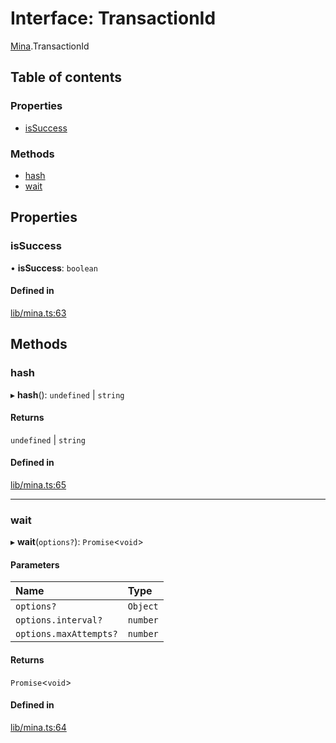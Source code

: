 # Interface: TransactionId

[Mina](../modules/Mina.md).TransactionId

## Table of contents

### Properties

- [isSuccess](Mina.TransactionId.md#issuccess)

### Methods

- [hash](Mina.TransactionId.md#hash)
- [wait](Mina.TransactionId.md#wait)

## Properties

### isSuccess

• **isSuccess**: `boolean`

#### Defined in

[lib/mina.ts:63](https://github.com/o1-labs/snarkyjs/blob/e55c71d/src/lib/mina.ts#L63)

## Methods

### hash

▸ **hash**(): `undefined` \| `string`

#### Returns

`undefined` \| `string`

#### Defined in

[lib/mina.ts:65](https://github.com/o1-labs/snarkyjs/blob/e55c71d/src/lib/mina.ts#L65)

___

### wait

▸ **wait**(`options?`): `Promise`<`void`\>

#### Parameters

| Name | Type |
| :------ | :------ |
| `options?` | `Object` |
| `options.interval?` | `number` |
| `options.maxAttempts?` | `number` |

#### Returns

`Promise`<`void`\>

#### Defined in

[lib/mina.ts:64](https://github.com/o1-labs/snarkyjs/blob/e55c71d/src/lib/mina.ts#L64)

